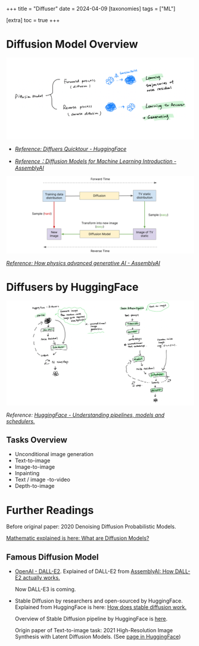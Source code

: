 +++
title = "Diffuser"
date = 2024-04-09
[taxonomies]
  tags = ["ML"]

[extra]
  toc = true
+++


# Diffusion Model Overview

![Untitled](Diffuser%204272d76298934d44859f5f36cc93bf39/Untitled.jpeg)

- [*Reference: Diffuers Quicktour - HuggingFace*](https://huggingface.co/docs/diffusers/quicktour)

- [*Reference：Diffusion Models for Machine Learning Introduction - AssemblyAI*](https://www.assemblyai.com/blog/diffusion-models-for-machine-learning-introduction/)

![[Reference: How physics advanced generative AI - AssemblyAI](https://www.assemblyai.com/blog/how-physics-advanced-generative-ai/#generative-ai-with-thermodynamics)](Diffuser%204272d76298934d44859f5f36cc93bf39/Untitled.png)

*[Reference: How physics advanced generative AI - AssemblyAI](https://www.assemblyai.com/blog/how-physics-advanced-generative-ai/#generative-ai-with-thermodynamics)*

# Diffusers by HuggingFace

![Reference: [HuggingFace - Understanding pipelines, models and schedulers.](https://huggingface.co/docs/diffusers/using-diffusers/write_own_pipeline#understanding-pipelines-models-and-schedulers)](Diffuser%204272d76298934d44859f5f36cc93bf39/%25E6%2588%25AA%25E5%25B1%258F_2024-04-13_23.40.09.jpeg)

*Reference: [HuggingFace - Understanding pipelines, models and schedulers.](https://huggingface.co/docs/diffusers/using-diffusers/write_own_pipeline#understanding-pipelines-models-and-schedulers)*

## Tasks Overview

- Unconditional image generation
- Text-to-image
- Image-to-image
- Inpainting
- Text / image -to-video
- Depth-to-image

# Further Readings

Before original paper: 2020 Denoising Diffusion Probabilistic Models.

[Mathematic explained is here: What are Diffusion Models?](https://lilianweng.github.io/posts/2021-07-11-diffusion-models/)

## Famous Diffusion Model

- [OpenAI - DALL-E2](https://openai.com/dall-e-2). Explained of DALL-E2 from [AssemblyAI: How DALL-E2 actually works.](https://www.assemblyai.com/blog/how-dall-e-2-actually-works/)
    
    Now DALL-E3 is coming.
    
- Stable Diffusion by researchers and open-sourced by HuggingFace. Explained from HuggingFace is here: [How does stable diffusion work.](https://huggingface.co/blog/stable_diffusion#how-does-stable-diffusion-work)
    
    Overview of Stable Diffusion pipeline by HuggingFace is [here](https://huggingface.co/docs/diffusers/api/pipelines/stable_diffusion/overview).
    
    Origin paper of Text-to-image task: 2021 High-Resolution Image Synthesis with Latent Diffusion Models. (See [page in HuggingFace](https://huggingface.co/papers/2112.10752))